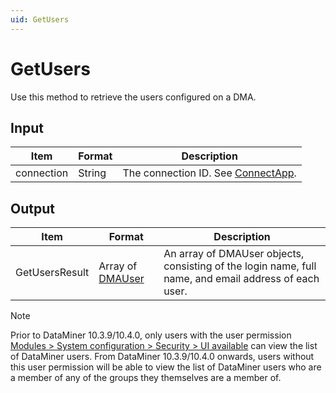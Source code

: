 ```yaml
---
uid: GetUsers
---
```


# GetUsers

Use this method to retrieve the users configured on a DMA.

## Input

| Item       | Format | Description                                                                      |
|------------|--------|----------------------------------------------------------------------------------|
| connection | String | The connection ID. See [ConnectApp](xref:ConnectApp). |

## Output

| Item           | Format           | Description                                         |
|----------------|------------------|-----------------------------------------------------|
| GetUsersResult | Array of [DMAUser](xref:DMAUser) | An array of DMAUser objects, consisting of the login name, full name, and email address of each user. |

> [!NOTE]
> Prior to DataMiner 10.3.9/10.4.0, only users with the user permission [Modules > System configuration > Security > UI available](xref:DataMiner_user_permissions#modules--system-configuration--security--ui-available) can view the list of DataMiner users. From DataMiner 10.3.9/10.4.0 onwards, users without this user permission will be able to view the list of DataMiner users who are a member of any of the groups they themselves are a member of.<!-- RN 36556 -->
